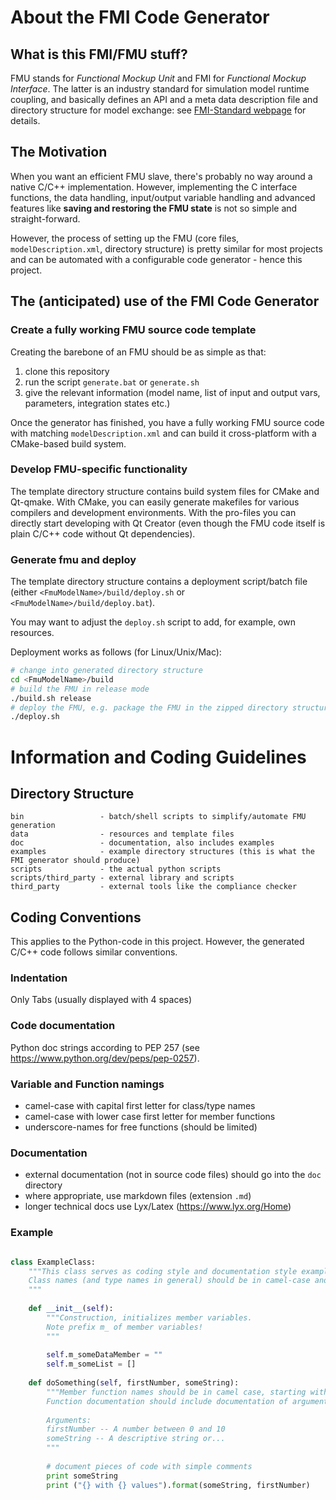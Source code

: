 # About the FMI Code Generator

## What is this FMI/FMU stuff?

FMU stands for _Functional Mockup Unit_ and FMI for _Functional Mockup Interface_. The latter is an industry standard
for simulation model runtime coupling, and basically defines an API and a meta data description file and directory structure for model exchange: see [FMI-Standard webpage](https://fmi-standard.org) for details.

## The Motivation

When you want an efficient FMU slave, there's probably no way around a native C/C++ implementation. However, implementing the C interface functions, the data handling, input/output variable handling and advanced features like **saving and restoring the FMU state** is not so simple and straight-forward.

However, the process of setting up the FMU (core files, `modelDescription.xml`, directory structure) is pretty similar for most projects and can be automated with a configurable code generator - hence this project.

## The (anticipated) use of the FMI Code Generator

### Create a fully working FMU source code template

Creating the barebone of an FMU should be as simple as that:

1. clone this repository
2. run the script `generate.bat` or `generate.sh`
3. give the relevant information (model name, list of input and output vars, parameters, integration states etc.)

Once the generator has finished, you have a fully working FMU source code with matching `modelDescription.xml` and can build it cross-platform with a CMake-based build system.

### Develop FMU-specific functionality

The template directory structure contains build system files for CMake and Qt-qmake. With CMake, you can easily generate makefiles for various compilers and development environments. With the pro-files you can directly start developing with Qt Creator (even though the FMU code itself is plain C/C++ code without Qt dependencies).

### Generate fmu and deploy

The template directory structure contains a deployment script/batch file (either `<FmuModelName>/build/deploy.sh` or `<FmuModelName>/build/deploy.bat`).

You may want to adjust the `deploy.sh` script to add, for example, own resources.

Deployment works as follows (for Linux/Unix/Mac):

```bash
# change into generated directory structure
cd <FmuModelName>/build
# build the FMU in release mode
./build.sh release
# deploy the FMU, e.g. package the FMU in the zipped directory structure
./deploy.sh
```

# Information and Coding Guidelines

## Directory Structure

    bin                 - batch/shell scripts to simplify/automate FMU generation
    data                - resources and template files
    doc                 - documentation, also includes examples
    examples            - example directory structures (this is what the FMI generator should produce)
    scripts             - the actual python scripts
    scripts/third_party - external library and scripts
    third_party         - external tools like the compliance checker

## Coding Conventions

This applies to the Python-code in this project. However, the generated C/C++ code follows similar conventions.

### Indentation

Only Tabs (usually displayed with 4 spaces)

### Code documentation

Python doc strings according to PEP 257 (see https://www.python.org/dev/peps/pep-0257).

### Variable and Function namings

- camel-case with capital first letter for class/type names
- camel-case with lower case first letter for member functions
- underscore-names for free functions (should be limited)

### Documentation

- external documentation (not in source code files) should go into the `doc` directory
- where appropriate, use markdown files  (extension `.md`)
- longer technical docs use Lyx/Latex (https://www.lyx.org/Home)

### Example

```python

class ExampleClass:
    """This class serves as coding style and documentation style example.
    Class names (and type names in general) should be in camel-case and start with a capital letter.
    """
    
    def __init__(self):
        """Construction, initializes member variables.
        Note prefix m_ of member variables!
        """
        
        self.m_someDataMember = ""
        self.m_someList = []
        
    def doSomething(self, firstNumber, someString):
        """Member function names should be in camel case, starting with a lower-case letter.
        Function documentation should include documentation of arguments.
        
        Arguments:
        firstNumber -- A number between 0 and 10
        someString -- A descriptive string or...
        """
        
        # document pieces of code with simple comments
        print someString
        print ("{} with {} values").format(someString, firstNumber)
```
   
